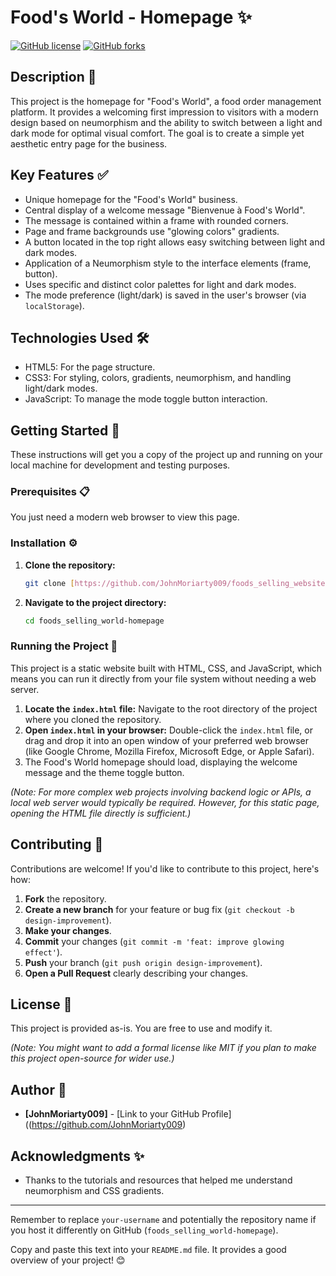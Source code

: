 # Food's World - Homepage ✨

[![GitHub license](https://img.shields.io/github/license/JohnMoriaty009/foods_selling_website-homepage?style=for-the-badge)](https://github.com/github.com/JohnMoriarty009/foods_selling_website/blob/main/LICENSE)
[![GitHub forks](https://img.shields.io/github.com/Fork/JohnMoriaty009/foods_selling_website-homepage?style=for-the-badge)](https://github.com/JohnMoriarty009/Spoon-Knife.git)

## Description 📝

This project is the homepage for "Food's World", a food order management platform. It provides a welcoming first impression to visitors with a modern design based on neumorphism and the ability to switch between a light and dark mode for optimal visual comfort. The goal is to create a simple yet aesthetic entry page for the business.

## Key Features ✅

* Unique homepage for the "Food's World" business.
* Central display of a welcome message "Bienvenue à Food's World".
* The message is contained within a frame with rounded corners.
* Page and frame backgrounds use "glowing colors" gradients.
* A button located in the top right allows easy switching between light and dark modes.
* Application of a Neumorphism style to the interface elements (frame, button).
* Uses specific and distinct color palettes for light and dark modes.
* The mode preference (light/dark) is saved in the user's browser (via `localStorage`).

## Technologies Used 🛠️

* HTML5: For the page structure.
* CSS3: For styling, colors, gradients, neumorphism, and handling light/dark modes.
* JavaScript: To manage the mode toggle button interaction.

## Getting Started 🚀

These instructions will get you a copy of the project up and running on your local machine for development and testing purposes.

### Prerequisites 📋

You just need a modern web browser to view this page.

### Installation ⚙️

1.  **Clone the repository:**
    ```bash
    git clone [https://github.com/JohnMoriarty009/foods_selling_website](https://github.com/JohnMoriarty009/foods_selling_website)
    ```
2.  **Navigate to the project directory:**
    ```bash
    cd foods_selling_world-homepage
    ```

### Running the Project 🚦

This project is a static website built with HTML, CSS, and JavaScript, which means you can run it directly from your file system without needing a web server.

1.  **Locate the `index.html` file:** Navigate to the root directory of the project where you cloned the repository.
2.  **Open `index.html` in your browser:** Double-click the `index.html` file, or drag and drop it into an open window of your preferred web browser (like Google Chrome, Mozilla Firefox, Microsoft Edge, or Apple Safari).
3.  The Food's World homepage should load, displaying the welcome message and the theme toggle button.

*(Note: For more complex web projects involving backend logic or APIs, a local web server would typically be required. However, for this static page, opening the HTML file directly is sufficient.)*

## Contributing 🙌

Contributions are welcome! If you'd like to contribute to this project, here's how:

1.  **Fork** the repository.
2.  **Create a new branch** for your feature or bug fix (`git checkout -b design-improvement`).
3.  **Make your changes**.
4.  **Commit** your changes (`git commit -m 'feat: improve glowing effect'`).
5.  **Push** your branch (`git push origin design-improvement`).
6.  **Open a Pull Request** clearly describing your changes.

## License 📄

This project is provided as-is. You are free to use and modify it.

*(Note: You might want to add a formal license like MIT if you plan to make this project open-source for wider use.)*

## Author 👋

* **[JohnMoriarty009]** - [Link to your GitHub Profile]((https://github.com/JohnMoriarty009)

## Acknowledgments ✨

* Thanks to the tutorials and resources that helped me understand neumorphism and CSS gradients.

---
Remember to replace `your-username` and potentially the repository name if you host it differently on GitHub (`foods_selling_world-homepage`).

Copy and paste this text into your `README.md` file. It provides a good overview of your project! 😊

